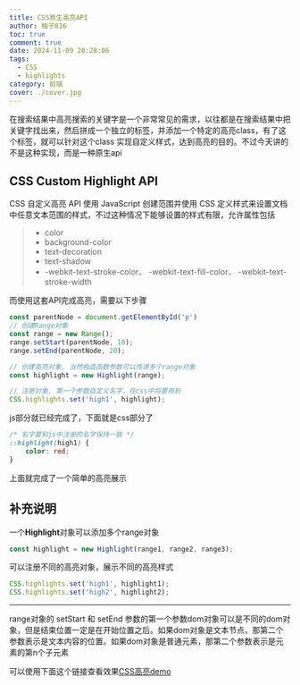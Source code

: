 ```yaml
---
title: CSS原生高亮API
author: 柚子816
toc: true
comment: true
date: 2024-11-09 20:28:06
tags:
  - CSS
  - highlights
category: 前端
cover: ./cover.jpg
---
```


在搜索结果中高亮搜索的关键字是一个非常常见的需求，以往都是在搜索结果中把关键字找出来，然后拼成一个独立的标签，并添加一个特定的高亮class，有了这个标签，就可以针对这个class 实现自定义样式，达到高亮的目的。不过今天讲的不是这种实现，而是一种原生api



## CSS Custom Highlight API

CSS 自定义高亮 API 使用 JavaScript 创建范围并使用 CSS 定义样式来设置文档中任意文本范围的样式，不过这种情况下能够设置的样式有限，允许属性包括

> - color
> - background-color
> - text-decoration
> - text-shadow
> - -webkit-text-stroke-color、 -webkit-text-fill-color、 -webkit-text-stroke-width

而使用这套API完成高亮，需要以下步骤

```javascript
const parentNode = document.getElementById('p')
// 创建Range对象
const range = new Range();
range.setStart(parentNode, 10);
range.setEnd(parentNode, 20);

// 创建高亮对象, 当然构造函数参数可以传递多个range对象
const highlight = new Highlight(range);

// 注册对象, 第一个参数自定义名字，在css中将要用到
CSS.highlights.set('high1', highlight);
```

js部分就已经完成了，下面就是css部分了

```css
/* 名字要和js中注册的名字保持一致 */
::highlight(high1) {
	color: red;
}  
```

上面就完成了一个简单的高亮展示 



## 补充说明

一个**Highlight**对象可以添加多个range对象

```javascript
const highlight = new Highlight(range1, range2, range3);
```

可以注册不同的高亮对象，展示不同的高亮样式

```javascript
CSS.highlights.set('high1', highlight1);
CSS.highlights.set('high2', highlight2);
```



----

range对象的 setStart 和 setEnd 参数的第一个参数dom对象可以是不同的dom对象，但是结束位置一定是在开始位置之后。如果dom对象是文本节点，那第二个参数表示是文本内容的位置。如果dom对象是普通元素，那第二个参数表示是元素的第n个子元素

可以使用下面这个链接查看效果[CSS高亮demo](/2024/11/09/CSS高亮demo/index.html)

